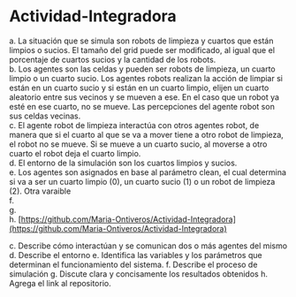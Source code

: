 # Actividad-Integradora
a. La situación que se simula son robots de limpieza y cuartos que están limpios o sucios. El tamaño del grid puede ser modificado, al igual que el porcentaje de cuartos sucios y la cantidad de los robots.<br>
b. Los agentes son las celdas y pueden ser robots de limpieza, un cuarto limpio o un cuarto sucio. Los agentes robots realizan la acción de limpiar si están en un cuarto sucio y si están en un cuarto limpio, elijen un cuarto aleatorio entre sus vecinos y se mueven a ese. En el caso que un robot ya esté en ese cuarto, no se mueve. Las percepciones del agente robot son sus celdas vecinas. <br>
c. El agente robot de limpieza interactúa con otros agentes robot, de manera que si el cuarto al que se va a mover tiene a otro robot de limpieza, el robot no se mueve. Si se mueve a un cuarto sucio, al moverse a otro cuarto el robot deja el cuarto limpio. <br>
d. El entorno de la simulación son los cuartos limpios y sucios. <br>
e. Los agentes son asignados en base al parámetro clean, el cual determina si va a ser un cuarto limpio (0), un cuarto sucio (1) o un robot de limpieza (2). Otra varaible <br>
f. <br>
g. <br>
h. [https://github.com/Maria-Ontiveros/Actividad-Integradora](https://github.com/Maria-Ontiveros/Actividad-Integradora)


c. Describe cómo interactúan y se comunican dos o más agentes del mismo 
d. Describe el entorno
e. Identifica  las  variables  y  los  parámetros  que  determinan  el  funcionamiento  del 
sistema.
f. Describe el proceso de simulación
g. Discute clara y concisamente los resultados obtenidos
h. Agrega el link al repositorio.
